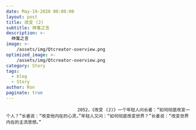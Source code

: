 ```yaml
---
date: May-19-2020 00:00:00
layout: post
title: 改变 (2)
subtitle: 神寓之言
description: >-
  神寓之言
image: >-
    /assets/img/Qtcreator-overview.png
optimized_image: >-
    /assets/img/Qtcreator-overview.png
category: Story
tags:
  - blog
  - Story
author: Ron
paginate: true
---
```


							　　2052，《改变 (2)》一个年轻人问长者：“如何彻底改变一个人？”长者说：“改变他内在的心灵。”年轻人又问：“如何彻底改变世界？”长者说：“改变世界内在的主流思想。”
							
							
						